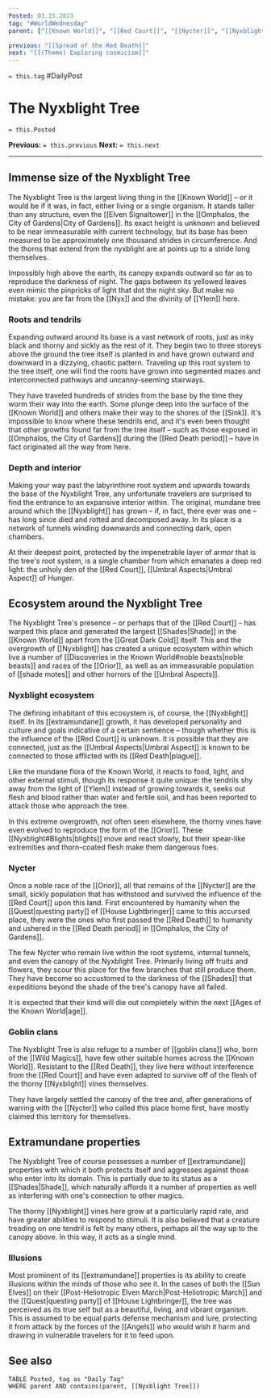 ```yaml
---
Posted: 03.15.2023
tag: "#WorldWednesday"
parent: ["[[Known World]]", "[[Red Court]]", "[[Nycter]]", "[[Nyxblight]]", "[[Shades]]"]

previous: "[[Spread of the Red Death]]"
next: "[[(Theme) Exploring cosmicism]]"
---
```

`= this.tag` #DailyPost 
# The Nyxblight Tree
`= this.Posted`

**Previous:** `= this.previous`
**Next:** `= this.next`

---

## Immense size of the Nyxblight Tree

The Nyxblight Tree is the largest living thing in the [[Known World]] – or it would be if it was, in fact, either living or a single organism. It stands taller than any structure, even the [[Elven Signaltower]] in the [[Omphalos, the City of Gardens|City of Gardens]]. Its exact height is unknown and believed to be near immeasurable with current technology, but its base has been measured to be approximately one thousand strides in circumference. And the thorns that extend from the nyxblight are at points up to a stride long themselves.

Impossibly high above the earth, its canopy expands outward so far as to reproduce the darkness of night. The gaps between its yellowed leaves even mimic the pinpricks of light that dot the night sky. But make no mistake: you are far from the [[Nyx]] and the divinity of [[Ylem]] here.

### Roots and tendrils

Expanding outward around its base is a vast network of roots, just as inky black and thorny and sickly as the rest of it. They begin two to three storeys above the ground the tree itself is planted in and have grown outward and downward in a dizzying, chaotic pattern. Traveling up this root system to the tree itself, one will find the roots have grown into segmented mazes and interconnected pathways and uncanny-seeming stairways.

They have traveled hundreds of strides from the base by the time they worm their way into the earth. Some plunge deep into the surface of the [[Known World]] and others make their way to the shores of the [[Sink]]. It's impossible to know where these tendrils end, and it's even been thought that other growths found far from the tree itself – such as those exposed in [[Omphalos, the City of Gardens]] during the [[Red Death period]] – have in fact originated all the way from here.

### Depth and interior

Making your way past the labyrinthine root system and upwards towards the base of the Nyxblight Tree, any unfortunate travelers are surprised to find the entrance to an expansive interior within. The original, mundane tree around which the [[Nyxblight]] has grown – if, in fact, there ever was one – has long since died and rotted and decomposed away. In its place is a network of tunnels winding downwards and connecting dark, open chambers.

At their deepest point, protected by the impenetrable layer of armor that is the tree's root system, is a single chamber from which emanates a deep red light: the unholy den of the [[Red Court]], [[Umbral Aspects|Umbral Aspect]] of Hunger.

## Ecosystem around the Nyxblight Tree

The Nyxblight Tree's presence – or perhaps that of the [[Red Court]] – has warped this place and generated the largest [[Shades|Shade]] in the [[Known World]] apart from the [[Great Dark Cold]] itself. This and the overgrowth of [[Nyxblight]] has created a unique ecosystem within which live a number of [[Discoveries in the Known World#noble beasts|noble beasts]] and races of the [[Orior]], as well as an immeasurable population of [[shade motes]] and other horrors of the [[Umbral Aspects]].

### Nyxblight ecosystem

The defining inhabitant of this ecosystem is, of course, the [[Nyxblight]] itself. In its [[extramundane]] growth, it has developed personality and culture and goals indicative of a certain sentience – though whether this is the influence of the [[Red Court]] is unknown. It is possible that they are connected, just as the [[Umbral Aspects|Umbral Aspect]] is known to be connected to those afflicted with its [[Red Death|plague]].

Like the mundane flora of the Known World, it reacts to food, light, and other external stimuli, though its response it quite unique: the tendrils shy away from the light of [[Ylem]] instead of growing towards it, seeks out flesh and blood rather than water and fertile soil, and has been reported to attack those who approach the tree.

In this extreme overgrowth, not often seen elsewhere, the thorny vines have even evolved to reproduce the form of the [[Orior]]. These [[Nyxblight#Blights|blights]] move and react slowly, but their spear-like extremities and thorn-coated flesh make them dangerous foes.

### Nycter

Once a noble race of the [[Orior]], all that remains of the [[Nycter]] are the small, sickly population that has withstood and survived the influence of the [[Red Court]] upon this land. First encountered by humanity when the [[Quest|questing party]] of [[House Lightbringer]] came to this accursed place, they were the ones who first passed the [[Red Death]] to humanity and ushered in the [[Red Death period]] in [[Omphalos, the City of Gardens]].

The few Nycter who remain live within the root systems, internal tunnels, and even the canopy of the Nyxblight Tree. Primarily living off fruits and flowers, they scour this place for the few branches that still produce them. They have become so accustomed to the darkness of the [[Shades]] that expeditions beyond the shade of the tree's canopy have all failed.

It is expected that their kind will die out completely within the next [[Ages of the Known World|age]].

### Goblin clans

The Nyxblight Tree is also refuge to a number of [[goblin clans]] who, born of the [[Wild Magics]], have few other suitable homes across the [[Known World]]. Resistant to the [[Red Death]], they live here without interference from the [[Red Court]] and have even adapted to survive off of the flesh of the thorny [[Nyxblight]] vines themselves.

They have largely settled the canopy of the tree and, after generations of warring with the [[Nycter]] who called this place home first, have mostly claimed this territory for themselves.

## Extramundane properties

The Nyxblight Tree of course possesses a number of [[extramundane]] properties with which it both protects itself and aggresses against those who enter into its domain. This is partially due to its status as a [[Shades|Shade]], which naturally affords it a number of properties as well as interfering with one's connection to other magics.

The thorny [[Nyxblight]] vines here grow at a particularly rapid rate, and have greater abilities to respond to stimuli. It is also believed that a creature treading on one tendril is felt by many others, perhaps all the way up to the canopy above. In this way, it acts as a single mind.

### Illusions

Most prominent of its [[extramundane]] properties is its ability to create illusions within the minds of those who see it. In the cases of both the [[Sun Elves]] on their [[Post-Heliotropic Elven March|Post-Heliotropic March]] and the [[Quest|questing party]] of [[House Lightbringer]], the tree was perceived as its true self but as a beautiful, living, and vibrant organism. This is assumed to be equal parts defense mechanism and lure, protecting it from attack by the forces of the [[Angels]] who would wish it harm and drawing in vulnerable travelers for it to feed upon.  

## See also
```dataview
TABLE Posted, tag as "Daily Tag"
WHERE parent AND contains(parent, [[Nyxblight Tree]])
```